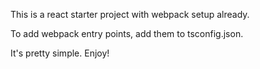 This is a react starter project with webpack setup already. 

To add webpack entry points, add them to tsconfig.json.

It's pretty simple. Enjoy!